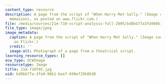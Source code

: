```yaml
---
content_type: resource
description: A page from the script of "When Harry Met Sally." (Image courtesy of
  mmmazzoni, as posted on www.flickr.com.)
file: /media/courses/21m-710-script-analysis-fall-2005/bd8bb77a3fa998b1bae7698ef29b85d8_21m-710f05.jpg
file_type: image/jpeg
image_metadata:
  caption: A page from the script of "When Harry Met Sally." (Image courtesy of [mmmazzoni](http://www.flickr.com/people/mmmazzoni)
    on Flickr.)
  credit: ''
  image-alt: Photograph of a page from a theatrical script.
learning_resource_types: []
ocw_type: OCWImage
resourcetype: Image
title: 21m-710f05.jpg
uid: bd8bb77a-3fa9-98b1-bae7-698ef29b85d8
---
```

